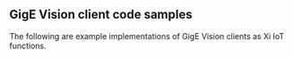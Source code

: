 ## GigE Vision client code samples
The following are example implementations of GigE Vision clients as Xi IoT functions.